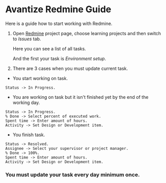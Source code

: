 # Avantize Redmine Guide

Here is a guide how to start working with Redmine.

1. Open [Redmine](https://redmine.avantize.com/projects) project page, choose learning projects and then switch to _Issues_ tab.

   Here you can see a list of all tasks.
   
   And the first your task is _Environment setup_.

2. There are 3 cases when you must update current task.
  * You start working on task.
  ```
  Status -> In Progress.
  ```
  * You are working on task but it isn't finished yet by the end of the working day.
  ```
  Status -> In Progress.
  % Done -> Select percent of executed work.
  Spent time -> Enter amount of hours.
  Activity -> Set Design or Development item.
  ```
  * You finish task.
  ```
  Status -> Resolved.
  Assignee -> Select your supervisor or project manager.
  % Done -> 100%.
  Spent time -> Enter amount of hours.
  Activity -> Set Design or Development item.
  ```

### __You must update your task every day minimum once.__
